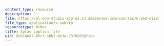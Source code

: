 ```yaml
---
content_type: resource
description: ''
file: https://ol-ocw-studio-app-qa.s3.amazonaws.com/courses/6-262-discrete-stochastic-processes-spring-2011/8bb746a785cfbbb7be3e23f08038f1eb_qxaBDDib9_A.srt
file_type: application/x-subrip
resourcetype: Other
title: 3play caption file
uid: 8bb746a7-85cf-bbb7-be3e-23f08038f1eb
---
```

